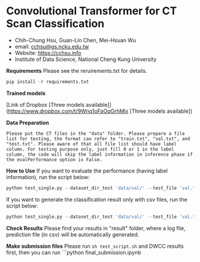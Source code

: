 # Convolutional Transformer for CT Scan Classification
- Chih-Chung Hsu, Guan-Lin Chen, Mei-Hsuan Wu
- email: [cchsu@gs.ncku.edu.tw](mailto:cchsu@gs.ncku.edu.tw "cchsu@gs.ncku.edu.tw")
- Website: https://cchsu.info
- Institute of Data Science, National Cheng Kung University

**Requirements**
Please see the reruirements.txt for details.
```python
pip install -r requirements.txt
```

**Trained models**

[Link of Dropbox [Three models available]](https://www.dropbox.com/t/9Wnq1oFaOqGrhMlx [Three models available])

**Data Preparation**

    Please put the CT files in the "data" folder. Please prepare a file list for testing, the format can refer to "train.txt", "val.txt", and "test.txt". Please aware of that all file list should have label column. For testing purpose only, just fill 0 or 1 in the label column, the code will skip the label information in inference phase if the evalPerformance option is False. 

**How to Use**
If you want to evaluate the performance (having label information), run the script below:
```python
python test_single.py --dataset_dir_test 'data/val/' --test_file 'val.txt' --evalPerformance True --max_det 10 --model_path "ViTRes50-1024-16-gmlp-im256.pth" --FRR 16 --heads 0 --backbone 'resnet50' --useFeatMap -2 --testMode 'avg' --FREQ 2 --useBest True --centerCrop 0
```

If you want to generate the classification result only with csv files, run the script below:
```python
python test_single.py --dataset_dir_test 'data/val/' --test_file 'val.txt' --max_det 10 --model_path "ViTRes50-16-gmlp-im256-MF.pth" --FRR 16 --heads 0 --backbone 'resnet50' --useFeatMap -2 --testMode 'avg' --FREQ 2 --useBest True --centerCrop 0
```

**Check Results**
Please find your results in "result" folder, where a log file, prediction file (in csv) will be automatically generated.

**Make submission files**
Please run ```sh test_script.sh``` and DWCC results first, then you can run ```python
final_submission.ipynb
``` to find the five submission results.
